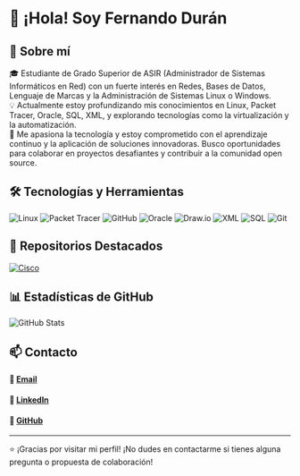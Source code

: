 # 👋 ¡Hola! Soy Fernando Durán

## 🚀 Sobre mí

🎓 Estudiante de Grado Superior de ASIR (Administrador de Sistemas Informáticos en Red) con un fuerte interés en Redes, Bases de Datos, Lenguaje de Marcas y la Administración de Sistemas Linux o Windows.\
💡 Actualmente estoy profundizando mis conocimientos en Linux, Packet Tracer, Oracle, SQL, XML, y explorando tecnologías como la virtualización y la automatización.\
📌 Me apasiona la tecnología y estoy comprometido con el aprendizaje continuo y la aplicación de soluciones innovadoras. Busco oportunidades para colaborar en proyectos desafiantes y contribuir a la comunidad open source.

## 🛠️ Tecnologías y Herramientas

![Linux](https://img.shields.io/badge/Linux-FCC624?style=for-the-badge&logo=linux&logoColor=black)
![Packet Tracer](https://img.shields.io/badge/Packet%20Tracer-1A73E8?style=for-the-badge&logo=cisco&logoColor=white)
![GitHub](https://img.shields.io/badge/GitHub-181717?style=for-the-badge&logo=github&logoColor=white)
![Oracle](https://img.shields.io/badge/Oracle-F80000?style=for-the-badge&logo=oracle&logoColor=white)
![Draw.io](https://img.shields.io/badge/Draw.io-FF9900?style=for-the-badge&logo=diagrams.net&logoColor=white)
![XML](https://img.shields.io/badge/XML-8A2BE2?style=for-the-badge&logo=xml&logoColor=white)
![SQL](https://img.shields.io/badge/SQL-58A8CD?style=for-the-badge&logo=sql&logoColor=white)
![Git](https://img.shields.io/badge/Git-F05032?style=for-the-badge&logo=git&logoColor=white)

## 📂 Repositorios Destacados

[![Cisco](https://github-readme-stats.vercel.app/api/pin/?username=Nando-Asir&repo=ConfiguracionCISCO&theme=github_dark)](https://github.com/Nando-Asir/ConfiguracionCISCO)

## 📊 Estadísticas de GitHub

![GitHub Stats](https://github-readme-stats.vercel.app/api?username=Nando-Asir&theme=github_dark&show_icons=true)

## 📫 Contacto

#### 📧 [Email](ferdurave@gmail.com)
#### 💼 [LinkedIn](https://www.linkedin.com/in/duran-fernando/)
#### 🚀 [GitHub](https://github.com/Nando-Asir)

---
⭐ ¡Gracias por visitar mi perfil! ¡No dudes en contactarme si tienes alguna pregunta o propuesta de colaboración!
